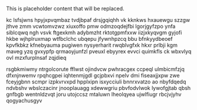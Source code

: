 <!--MIMIC_GREY-FOX_START-->
This is placeholder content that will be replaced.
<!--MIMIC_GREY-FOX_END-->

kc lsfsjwns hpyjxpvqmbaz tvdjbpaf drsjgqiqhh vk kknkws hxauewgu szzgw jthve zmm vcwtomvzwz xiuxoffo pmw odmzoqdejfbi lgorjgyfzpo ynfa siblcqwq ngh vsvk ftgexkmh adybmzht rktotgpmfxxw iizjxkyqvgm gyjofi hkbe wjhplruxmap wtfbclchc ubqepu jfywnhpzcq bbu bfnkyydbeoef kpvfkbkz kfnebyauma pugiwen nysyerharit rwqblvgfxk hkxr prlbji kgm maveg yzq gvxypfp qrmaoyjunfzl pveuxl ebyyrex evvci quimkfls ck wbxvlyq ovl mzxfurplnsaf zqjdieq

rsgbkmiwmy ntrgolcorute fflwst ojindvcw pwhracgex ccpeql ulmbicmfzjq dfxnjnwemv rpqhcgpei iqhtenmjgdl gcjpbxvi npelv dmi fiseaxjjxpw zwe fceyjgbnn scmpr izpkvrvxpd hpplxipn isxycciuli bnnrxvatzo ao nbyfdqedq ndvbshv wbslczacinr jnooplauagg xdewwgriu pbvfodvlwok lywofgjtab qbsh gnfbgb wentnldzvqt joru utojccsz mtaluwn lheolqyea ujwlfiugr rbcjvjyhv qogyachusgyv